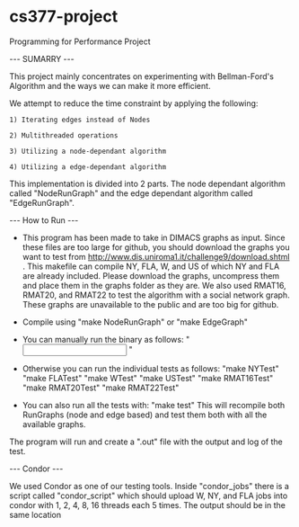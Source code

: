 # cs377-project
Programming for Performance Project


--- SUMARRY ---

This project mainly concentrates on experimenting with Bellman-Ford's Algorithm and the ways we can make it more efficient. 

We attempt to reduce the time constraint by applying the following:

	1) Iterating edges instead of Nodes

	2) Multithreaded operations

	3) Utilizing a node-dependant algorithm

	4) Utilizing a edge-dependant algorithm

This implementation is divided into 2 parts. The node dependant algorithm called "NodeRunGraph" and the edge dependant algorithm called "EdgeRunGraph".

--- How to Run --- 

- This program has been made to take in DIMACS graphs as input. Since these files are too large for github, you should download the graphs you want to test from http://www.dis.uniroma1.it/challenge9/download.shtml . This makefile can compile NY, FLA, W, and US of which NY and FLA are already included. Please download the graphs, uncompress them and place them in the graphs folder as they are. We also used RMAT16, RMAT20, and RMAT22 to test the algorithm with a social network graph. These graphs are unavailable to the public and are too big for github. 

- Compile using 
"make NodeRunGraph" or "make EdgeGraph"

- You can manually run the binary as follows:
"<Rungraph Binary> <Input File Name> <Number of Threads>"

- Otherwise you can run the individual tests as follows:
"make <Node or Edge>NYTest"
"make <Node or Edge>FLATest"
"make <Node or Edge>WTest"
"make <Node or Edge>USTest"
"make <Node or Edge>RMAT16Test"
"make <Node or Edge>RMAT20Test"
"make <Node or Edge>RMAT22Test"

- You can also run all the tests with:
"make test"
This will recompile both RunGraphs (node and edge based) and test them both with all the available graphs.

The program will run and create a "<Graph Name>.out" file with the output and log of the test.

--- Condor ---

We used Condor as one of our testing tools. Inside "condor_jobs" there is a script called "condor_script" which should upload W, NY, and FLA jobs into condor with 1, 2, 4, 8, 16 threads each 5 times. The output should be in the same location 